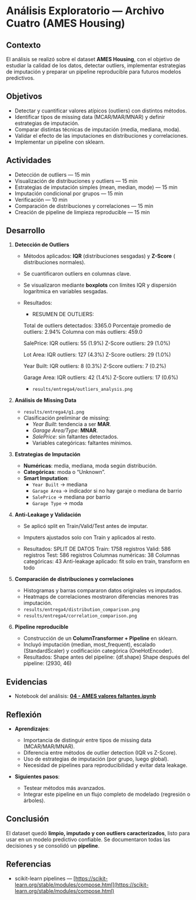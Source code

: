# Análisis Exploratorio — Archivo Cuatro (AMES Housing)

## Contexto

El análisis se realizó sobre el dataset **AMES Housing**, con el objetivo de estudiar la calidad de los datos, detectar outliers, implementar estrategias de imputación y preparar un pipeline reproducible para futuros modelos predictivos.

## Objetivos

* Detectar y cuantificar valores atípicos (outliers) con distintos métodos.  
* Identificar tipos de missing data (MCAR/MAR/MNAR) y definir estrategias de imputación.  
* Comparar distintas técnicas de imputación (media, mediana, moda).  
* Validar el efecto de las imputaciones en distribuciones y correlaciones.  
* Implementar un pipeline con sklearn.

## Actividades

* Detección de outliers — 15 min  
* Visualización de distribuciones y outliers — 15 min  
* Estrategias de imputación simples (mean, median, mode) — 15 min  
* Imputación condicional por grupos — 15 min  
* Verificación — 10 min  
* Comparación de distribuciones y correlaciones — 15 min  
* Creación de pipeline de limpieza reproducible — 15 min  

## Desarrollo

1. **Detección de Outliers**  
   * Métodos aplicados: **IQR** (distribuciones sesgadas) y **Z-Score** ( distribuciones normales).  
   * Se cuantificaron outliers en columnas clave.
   * Se visualizaron mediante **boxplots** con límites IQR y dispersión logarítmica en variables sesgadas.
   * Resultados:
      * RESUMEN DE OUTLIERS:
  
      Total de outliers detectados: 3365.0
      Porcentaje promedio de outliers: 2.94%
      Columna con más outliers: 459.0

      SalePrice:
      IQR outliers: 55 (1.9%)
      Z-Score outliers: 29 (1.0%)

      Lot Area:
      IQR outliers: 127 (4.3%)
      Z-Score outliers: 29 (1.0%)

      Year Built:
      IQR outliers: 8 (0.3%)
      Z-Score outliers: 7 (0.2%)

      Garage Area:
      IQR outliers: 42 (1.4%)
      Z-Score outliers: 17 (0.6%)

      - `results/entrega4/outliers_analysis.png`   

2. **Análisis de Missing Data**  
   
     - `results/entrega4/g1.png`  
  
   * Clasificación preliminar de missing:  
     - *Year Built*: tendencia a ser **MAR**.  
     - *Garage Area/Type*: **MNAR**.  
     - *SalePrice*: sin faltantes detectados.  
     - Variables categóricas: faltantes mínimos.  

3. **Estrategias de Imputación**  
   * **Numéricas**: media, mediana, moda según distribución.  
   * **Categóricas**: moda o “Unknown”.  
   * **Smart Imputation**:  
     - `Year Built` → mediana  
     - `Garage Area` → indicador si no hay garaje o mediana de barrio 
     - `SalePrice` → mediana por barrio  
     - `Garage Type` → moda 

4. **Anti-Leakage y Validación**  
   * Se aplicó split en Train/Valid/Test antes de imputar.  
   * Imputers ajustados solo con Train y aplicados al resto.  

   * Resultados:
      SPLIT DE DATOS 
      Train: 1758 registros
      Valid: 586 registros
      Test: 586 registros
      Columnas numéricas: 38
      Columnas categóricas: 43
      Anti-leakage aplicado: fit solo en train, transform en todo

5. **Comparación de distribuciones y correlaciones**  
   * Histogramas y barras compararon datos originales vs imputados.  
   * Heatmaps de correlaciones mostraron diferencias menores tras imputación.  
   - `results/entrega4/distribution_comparison.png` 
   - `results/entrega4/correlation_comparison.png`   
  
6. **Pipeline reproducible**  
   * Construcción de un **ColumnTransformer + Pipeline** en sklearn.  
   * Incluyó imputación (median, most_frequent), escalado (StandardScaler) y codificación categórica (OneHotEncoder).  
   * Resultados:
      Shape antes del pipeline: {df.shape}
      Shape después del pipeline: (2930, 46)

## Evidencias

* Notebook del análisis: **[04 - AMES valores faltantes.ipynb](cuatro.ipynb)**
    
## Reflexión

* **Aprendizajes**:  
  - Importancia de distinguir entre tipos de missing data (MCAR/MAR/MNAR).  
  - Diferencia entre métodos de outlier detection (IQR vs Z-Score).  
  - Uso de estrategias de imputación (por grupo, luego global).  
  - Necesidad de pipelines para reproducibilidad y evitar data leakage.  

* **Siguientes pasos**:  
  - Testear métodos más avanzados.  
  - Integrar este pipeline en un flujo completo de modelado (regresión o árboles).  

## Conclusión

El dataset quedó **limpio, imputado y con outliers caracterizados**, listo para usar en un modelo predictivo confiable. Se documentaron todas las decisiones y se consolidó un **pipeline**.

## Referencias

* scikit-learn pipelines — [https://scikit-learn.org/stable/modules/compose.html](https://scikit-learn.org/stable/modules/compose.html)  
